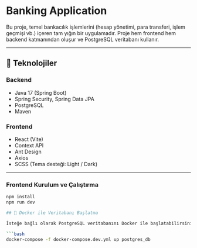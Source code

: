 # Banking Application

Bu proje, temel bankacılık işlemlerini (hesap yönetimi, para transferi, işlem geçmişi vb.) içeren tam yığın bir uygulamadır. Proje hem frontend hem backend katmanından oluşur ve PostgreSQL veritabanı kullanır.

---

## 🔧 Teknolojiler

### Backend

- Java 17 (Spring Boot)
- Spring Security, Spring Data JPA
- PostgreSQL
- Maven

### Frontend

- React (Vite)
- Context API
- Ant Design
- Axios
- SCSS (Tema desteği: Light / Dark)

---

### Frontend Kurulum ve Çalıştırma

````bash
npm install
npm run dev

## 🐳 Docker ile Veritabanı Başlatma

İsteğe bağlı olarak PostgreSQL veritabanını Docker ile başlatabilirsiniz:

```bash
docker-compose -f docker-compose.dev.yml up postgres_db
````

